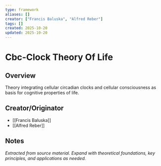 ```yaml
---
type: framework
aliases: []
creator: ["Francis Baluska", "Alfred Reber"]
tags: []
created: 2025-10-20
updated: 2025-10-20
---
```


# Cbc-Clock Theory Of Life

## Overview

Theory integrating cellular circadian clocks and cellular consciousness as basis for cognitive properties of life.

## Creator/Originator

- [[Francis Baluska]]
- [[Alfred Reber]]

## Notes

*Extracted from source material. Expand with theoretical foundations, key principles, and applications as needed.*
